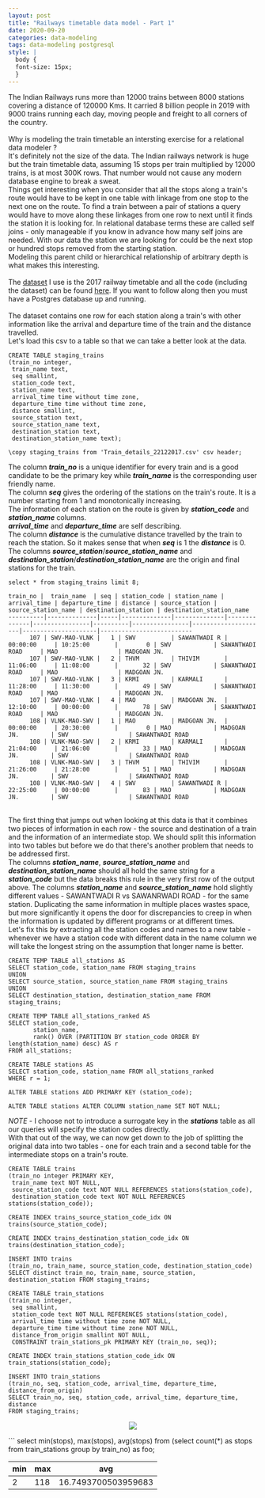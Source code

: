 ```yaml
---
layout: post
title: "Railways timetable data model - Part 1"
date: 2020-09-20
categories: data-modeling
tags: data-modeling postgresql
style: |
  body {
  font-size: 15px;
  } 
---
```

The Indian Railways runs more than 12000 trains between 8000 stations covering a distance of 120000 Kms. It carried 8 billion people in 2019 with 9000 trains running each day, moving people and freight to all corners of the country.  
&nbsp;  
Why is modeling the train timetable an intersting exercise for a relational data modeler ?  
It's definitely not the size of the data. The Indian railways network is huge but the train timetable data, assuming 15 stops per train multiplied by 12000 trains, is at most 300K rows. That number would not cause any modern database engine to break a sweat.  
Things get interesting when you consider that all the stops along a train's route would have to be kept in one table with linkage from one stop to the next one on the route. To find a train between a pair of stations a query would have to move along these linkages from one row to next until it finds the station it is looking for. In relational database terms these are called self joins - only manageable if you know in advance how many self joins are needed. With our data the station we are looking for could be the next stop or hundred stops removed from the starting station.  
Modeling this parent child or hierarchical relationship of arbitrary depth is what makes this interesting.  
&nbsp;  
The [dataset](https://data.gov.in/resources/indian-railways-time-table-trains-available-reservation-01112017) I use is the 2017 railway timetable and all the code (including the dataset) can be found [here](https://github.com/anuj-seth/railways-data-model). If you want to follow along then you must have a Postgres database up and running.  
&nbsp;  
The dataset contains one row for each station along a train's with other information like the arrival and departure time of the train and the distance travelled.  
Let's load this csv to a table so that we can take a better look at the data.  
```
CREATE TABLE staging_trains
(train_no integer,
 train_name text,
 seq smallint,
 station_code text,
 station_name text,
 arrival_time time without time zone,
 departure_time time without time zone,
 distance smallint,
 source_station text,
 source_station_name text,
 destination_station text,
 destination_station_name text);
 
\copy staging_trains from 'Train_details_22122017.csv' csv header;
```
The column ***train_no*** is a unique identifier for every train and is a good candidate to be the primary key while ***train_name*** is the corresponding user friendly name.  
The column ***seq*** gives the ordering of the stations on the train's route. It is a number starting from 1 and monotonically increasing.  
The information of each station on the route is given by ***station_code*** and ***station_name*** columns.  
***arrival_time*** and ***departure_time*** are self describing.  
The column ***distance*** is the cumulative distance travelled by the train to reach the station. So it makes sense that when ***seq*** is 1 the ***distance*** is 0.  
The columns ***source_station***/***source_station_name*** and ***destination_station***/***destination_station_name*** are the origin and final stations for the train.  
```
select * from staging_trains limit 8;

train_no |  train_name  | seq | station_code | station_name | arrival_time | departure_time | distance | source_station | source_station_name | destination_station | destination_station_name 
----------|--------------|-----|--------------|--------------|--------------|----------------|----------|----------------|---------------------|---------------------|--------------------------
      107 | SWV-MAO-VLNK |   1 | SWV          | SAWANTWADI R | 00:00:00     | 10:25:00       |        0 | SWV            | SAWANTWADI ROAD     | MAO                 | MADGOAN JN.
      107 | SWV-MAO-VLNK |   2 | THVM         | THIVIM       | 11:06:00     | 11:08:00       |       32 | SWV            | SAWANTWADI ROAD     | MAO                 | MADGOAN JN.
      107 | SWV-MAO-VLNK |   3 | KRMI         | KARMALI      | 11:28:00     | 11:30:00       |       49 | SWV            | SAWANTWADI ROAD     | MAO                 | MADGOAN JN.
      107 | SWV-MAO-VLNK |   4 | MAO          | MADGOAN JN.  | 12:10:00     | 00:00:00       |       78 | SWV            | SAWANTWADI ROAD     | MAO                 | MADGOAN JN.
      108 | VLNK-MAO-SWV |   1 | MAO          | MADGOAN JN.  | 00:00:00     | 20:30:00       |        0 | MAO            | MADGOAN JN.         | SWV                 | SAWANTWADI ROAD
      108 | VLNK-MAO-SWV |   2 | KRMI         | KARMALI      | 21:04:00     | 21:06:00       |       33 | MAO            | MADGOAN JN.         | SWV                 | SAWANTWADI ROAD
      108 | VLNK-MAO-SWV |   3 | THVM         | THIVIM       | 21:26:00     | 21:28:00       |       51 | MAO            | MADGOAN JN.         | SWV                 | SAWANTWADI ROAD
      108 | VLNK-MAO-SWV |   4 | SWV          | SAWANTWADI R | 22:25:00     | 00:00:00       |       83 | MAO            | MADGOAN JN.         | SWV                 | SAWANTWADI ROAD

```
&nbsp;  
The first thing that jumps out when looking at this data is that it combines two pieces of information in each row - the source and destination of a train and the information of an intermediate stop. We should split this information into two tables but before we do that there's another problem that needs to be addressed first.  
The columns ***station_name***, ***source_station_name*** and ***destination_station_name*** should all hold the same string for a ***station_code*** but the data breaks this rule in the very first row of the output above. The columns ***station_name*** and ***source_station_name*** hold slightly different values - SAWANTWADI R vs SAWANRWADI ROAD - for the same station.
Duplicating the same information in multiple places wastes space, but more significantly it opens the door for discrepancies to creep in when the information is updated by different programs or at different times.  
Let's fix this by extracting all the station codes and names to a new table - whenever we have a station code with different data in the name column we will take the longest string on the assumption that longer name is better.  
```
CREATE TEMP TABLE all_stations AS
SELECT station_code, station_name FROM staging_trains
UNION
SELECT source_station, source_station_name FROM staging_trains
UNION
SELECT destination_station, destination_station_name FROM staging_trains;

CREATE TEMP TABLE all_stations_ranked AS
SELECT station_code, 
       station_name, 
       rank() OVER (PARTITION BY station_code ORDER BY length(station_name) desc) AS r
FROM all_stations;

CREATE TABLE stations AS
SELECT station_code, station_name FROM all_stations_ranked
WHERE r = 1;

ALTER TABLE stations ADD PRIMARY KEY (station_code);

ALTER TABLE stations ALTER COLUMN station_name SET NOT NULL;
```
*NOTE* - I choose not to introduce a surrogate key in the ***stations*** table as all our queries will specify the station codes directly.  
With that out of the way, we can now get down to the job of splitting the original data into two tables - one for each train and a second table for the intermediate stops on a train's route.  
```
CREATE TABLE trains
(train_no integer PRIMARY KEY,
 train_name text NOT NULL,
 source_station_code text NOT NULL REFERENCES stations(station_code),
 destination_station_code text NOT NULL REFERENCES stations(station_code));

CREATE INDEX trains_source_station_code_idx ON trains(source_station_code);

CREATE INDEX trains_destination_station_code_idx ON trains(destination_station_code);

INSERT INTO trains
(train_no, train_name, source_station_code, destination_station_code)
SELECT distinct train_no, train_name, source_station, destination_station FROM staging_trains;

CREATE TABLE train_stations
(train_no integer,
 seq smallint,
 station_code text NOT NULL REFERENCES stations(station_code),
 arrival_time time without time zone NOT NULL,
 departure_time time without time zone NOT NULL,
 distance_from_origin smallint NOT NULL,
 CONSTRAINT train_stations_pk PRIMARY KEY (train_no, seq));

CREATE INDEX train_stations_station_code_idx ON train_stations(station_code);

INSERT INTO train_stations
(train_no, seq, station_code, arrival_time, departure_time, distance_from_origin)
SELECT train_no, seq, station_code, arrival_time, departure_time, distance 
FROM staging_trains;
```
<p align="center">
<img src="{{ site.url }}/assets/images/railways-data-model/railways_data_model_1.jpg">
</p>
```
select min(stops), max(stops), avg(stops) from (select count(*) as stops from train_stations group by train_no) as foo;

 min | max |         avg     
-----|-----|---------------------
   2 | 118 | 16.7493700503959683
```
